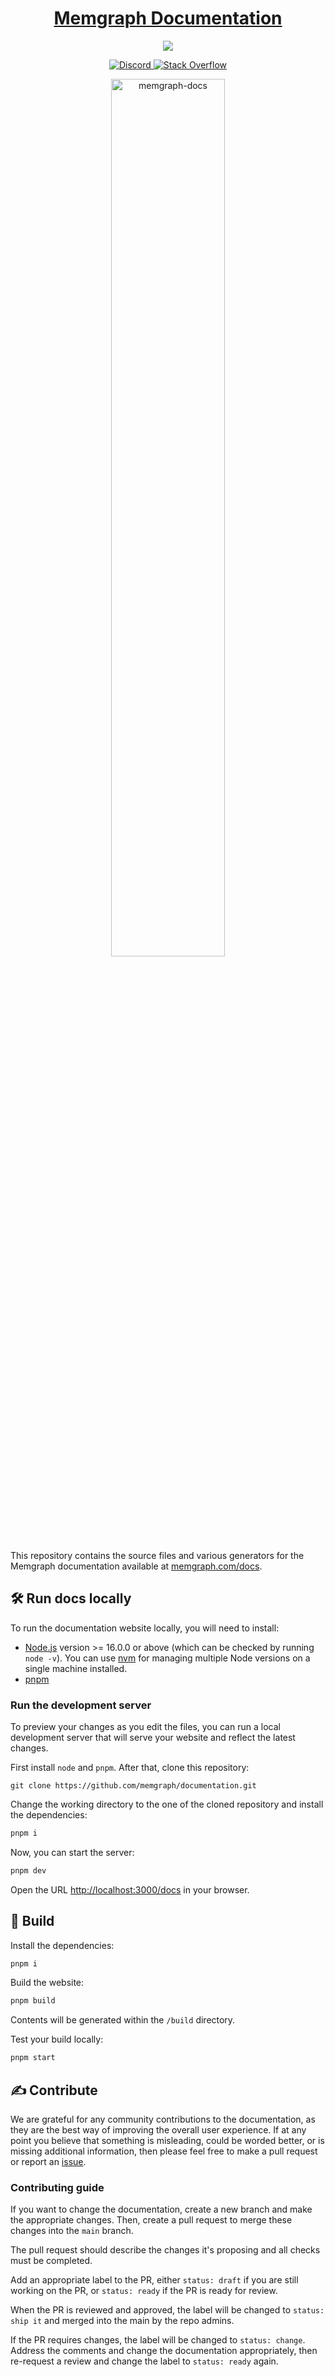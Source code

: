 <h1 align="center"><a href="https://memgraph.com/docs/">Memgraph Documentation</a></h1>

<p align="center">
  <a href="https://memgraph.com/documentation/" alt="Documentation">
    <img src="https://img.shields.io/badge/documentation-Memgraph-orange" />
  </a>
</p>

<p align="center">
  <a href="https://memgr.ph/join-discord">
    <img src="https://img.shields.io/badge/Discord-7289DA?style=for-the-badge&logo=discord&logoColor=white" alt="Discord"/>
  </a>
  <a href="https://stackoverflow.com/questions/tagged/memgraphdb">
    <img src="https://img.shields.io/badge/Stack_Overflow-FE7A16?style=for-the-badge&logo=stack-overflow&logoColor=white" alt="Stack Overflow"/>
  </a>
</p>

<p align="center">
  <a href="https://memgraph.com/docs">
    <img src="https://public-assets.memgraph.com/github-readme-images/memgraph-documentation.png" 
         alt="memgraph-docs" 
         title="memgraph-docs"
         style="width: 60%"/>
  </a>
</p>

This repository contains the source files and various generators for the
Memgraph documentation available at
[memgraph.com/docs](https://memgraph.com/docs).

## :hammer_and_wrench: Run docs locally

To run the documentation website locally, you will need to install:

- [Node.js](https://nodejs.org/en/download/) version >= 16.0.0 or above (which
  can be checked by running `node -v`). You can use
  [nvm](https://github.com/nvm-sh/nvm) for managing multiple Node versions on a
  single machine installed.
- [pnpm](https://pnpm.io/installation) 

### Run the development server

To preview your changes as you edit the files, you can run a local development
server that will serve your website and reflect the latest changes.

First install `node` and `pnpm`. After that, clone this repository:

```
git clone https://github.com/memgraph/documentation.git
```

Change the working directory to the one of the cloned repository and install the dependencies:

```bash
pnpm i
```

Now, you can start the server:

```bash
pnpm dev
```

Open the URL [http://localhost:3000/docs](http://localhost:3000/docs) in your browser.

## :construction: Build

Install the dependencies:

```bash
pnpm i
```

Build the website:

```bash
pnpm build
```

Contents will be generated within the `/build` directory. 

Test your build locally:

```bash
pnpm start
```

## :writing_hand: Contribute

We are grateful for any community contributions to the documentation, as they are
the best way of improving the overall user experience. If at any point you
believe that something is misleading, could be worded better, or is missing
additional information, then please feel free to make a pull request or report
an [issue](https://github.com/memgraph/documentation/issues).

### Contributing guide

If you want to change the documentation, create a new branch and make
the appropriate changes. Then, create a pull request to merge these changes into the
`main` branch.

The pull request should describe the changes it's proposing and all checks must be completed. 

Add an appropriate label to the PR, either `status: draft` if you are still working on the PR, or `status: ready` if the PR is ready for review. 

When the PR is reviewed and approved, the label will be changed to `status: ship it` and merged into the main by the repo admins.

If the PR requires changes, the label will be changed to `status: change`. Address the comments and change the documentation appropriately, then re-request a review and change the label to `status: ready` again. 
